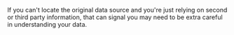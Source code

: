 If you can't locate the original data source and you're just relying on second or third party information, that can signal you may need to be extra careful in understanding your data.